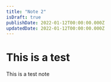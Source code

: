 ```yaml
---
title: "Note 2"
isDraft: true
publishDate: 2022-01-12T00:00:00.000Z 
updatedDate: 2022-01-12T00:00:00.000Z
---
```


# This is a test
This is a test note